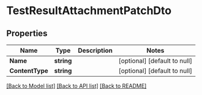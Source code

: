 # TestResultAttachmentPatchDto

## Properties
Name | Type | Description | Notes
------------ | ------------- | ------------- | -------------
**Name** | **string** |  | [optional] [default to null]
**ContentType** | **string** |  | [optional] [default to null]

[[Back to Model list]](../README.md#documentation-for-models) [[Back to API list]](../README.md#documentation-for-api-endpoints) [[Back to README]](../README.md)

